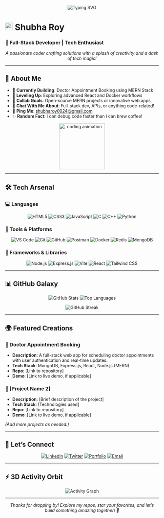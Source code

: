 <p align="center">
  <img src="https://readme-typing-svg.herokuapp.com?font=Fira+Code&size=30&duration=4000&pause=1000&color=00FFCC&center=true&vCenter=true&width=500&lines=Hello,+I'm+Shubha+Roy!;Welcome+to+My+GitHub!" alt="Typing SVG" />
</p>

# <img src="https://media.giphy.com/media/hvRJCLFzcasrR4ia7z/giphy.gif" width="25px"> Shubha Roy  
### 🌌 Full-Stack Developer | Tech Enthusiast  
<p align="center">
  <em>A passionate coder crafting solutions with a splash of creativity and a dash of tech magic!</em>
</p>

---

## 🌠 About Me  
- 🚀 **Currently Building**: Doctor Appointment Booking using MERN Stack  
- 🌱 **Leveling Up**: Exploring advanced React and Docker workflows  
- 🤝 **Collab Goals**: Open-source MERN projects or innovative web apps  
- 💬 **Chat With Me About**: Full-stack dev, APIs, or anything code-related!  
- 📧 **Ping Me**: shubharoy0024@gmail.com  
- ✨ **Random Fact**: I can debug code faster than I can brew coffee!  

<p align="center">
  <img src="https://media.giphy.com/media/LmNwrBhejkK9EFP504/giphy.gif" width="150" alt="coding animation" />
</p>

---

## 🛠️ Tech Arsenal  
### 💻 Languages  
<p align="center">
  <img src="https://img.shields.io/badge/HTML5-E34F26?style=plastic&logo=html5&logoColor=white" alt="HTML5" />
  <img src="https://img.shields.io/badge/CSS3-1572B6?style=plastic&logo=css3&logoColor=white" alt="CSS3" />
  <img src="https://img.shields.io/badge/JavaScript-F7DF1E?style=plastic&logo=javascript&logoColor=black" alt="JavaScript" />
  <img src="https://img.shields.io/badge/C-00599C?style=plastic&logo=c&logoColor=white" alt="C" />
  <img src="https://img.shields.io/badge/C++-00599C?style=plastic&logo=cplusplus&logoColor=white" alt="C++" />
  <img src="https://img.shields.io/badge/Python-3776AB?style=plastic&logo=python&logoColor=yellow" alt="Python" />
</p>

### 🧰 Tools & Platforms  
<p align="center">
  <img src="https://img.shields.io/badge/VS_Code-007ACC?style=plastic&logo=visualstudiocode&logoColor=white" alt="VS Code" />
  <img src="https://img.shields.io/badge/Git-F05032?style=plastic&logo=git&logoColor=white" alt="Git" />
  <img src="https://img.shields.io/badge/GitHub-181717?style=plastic&logo=github&logoColor=white" alt="GitHub" />
  <img src="https://img.shields.io/badge/Postman-FF6C37?style=plastic&logo=postman&logoColor=white" alt="Postman" />
  <img src="https://img.shields.io/badge/Docker-2496ED?style=plastic&logo=docker&logoColor=white" alt="Docker" />
  <img src="https://img.shields.io/badge/Redis-DC382D?style=plastic&logo=redis&logoColor=white" alt="Redis" />
  <img src="https://img.shields.io/badge/MongoDB-47A248?style=plastic&logo=mongodb&logoColor=white" alt="MongoDB" />
</p>

### 🌟 Frameworks & Libraries  
<p align="center">
  <img src="https://img.shields.io/badge/Node.js-339933?style=plastic&logo=nodedotjs&logoColor=white" alt="Node.js" />
  <img src="https://img.shields.io/badge/Express.js-000000?style=plastic&logo=express&logoColor=white" alt="Express.js" />
  <img src="https://img.shields.io/badge/Vite-646CFF?style=plastic&logo=vite&logoColor=white" alt="Vite" />
  <img src="https://img.shields.io/badge/React-61DAFB?style=plastic&logo=react&logoColor=black" alt="React" />
  <img src="https://img.shields.io/badge/Tailwind_CSS-38B2AC?style=plastic&logo=tailwindcss&logoColor=white" alt="Tailwind CSS" />
</p>

---

## 📊 GitHub Galaxy  
<p align="center">
  <img src="https://github-readme-stats.vercel.app/api?username=shubharoydev&show_icons=true&theme=radical&hide_border=true&bg_color=0D1117" alt="GitHub Stats" />
  <img src="https://github-readme-stats.vercel.app/api/top-langs/?username=shubharoydev&layout=compact&theme=radical&hide_border=true&bg_color=0D1117" alt="Top Languages" />
</p>

<p align="center">
  <img src="https://github-readme-streak-stats.herokuapp.com/?user=shubharoydev&theme=radical&hide_border=true&background=0D1117" alt="GitHub Streak" />
</p>

---

## 🌍 Featured Creations  
### 🌟 Doctor Appointment Booking  
- **Description**: A full-stack web app for scheduling doctor appointments with user authentication and real-time updates.  
- **Tech Stack**: MongoDB, Express.js, React, Node.js (MERN)  
- **Repo**: [Link to repository]  
- **Demo**: [Link to live demo, if applicable]  

### 🌟 [Project Name 2]  
- **Description**: [Brief description of the project]  
- **Tech Stack**: [Technologies used]  
- **Repo**: [Link to repository]  
- **Demo**: [Link to live demo, if applicable]  

*(Add more projects as needed.)*

---

## 🌈 Let’s Connect  
<p align="center">
  <a href="https://www.linkedin.com/in/shubha-roy-838085355/"><img src="https://img.shields.io/badge/LinkedIn-0077B5?style=plastic&logo=linkedin&logoColor=white" alt="LinkedIn" /></a>
  <a href="[Your Twitter/X URL]"><img src="https://img.shields.io/badge/Twitter-1DA1F2?style=plastic&logo=twitter&logoColor=white" alt="Twitter" /></a>
  <a href="[Your Portfolio URL]"><img src="https://img.shields.io/badge/Portfolio-FF7139?style=plastic&logo=aboutdotme&logoColor=white" alt="Portfolio" /></a>
  <a href="mailto:shubharoy0024@gmail.com"><img src="https://img.shields.io/badge/Gmail-D14836?style=plastic&logo=gmail&logoColor=white" alt="Email" /></a>
</p>

---

## ⚡ 3D Activity Orbit  
<p align="center">
  <img src="https://github-readme-activity-graph.vercel.app/graph?username=shubharoydev&theme=radical&bg_color=0D1117&hide_border=true&color=FF00FF&line=00FFFF&point=FFFF00" alt="Activity Graph" />
</p>

---

<p align="center">
  <em>Thanks for dropping by! Explore my repos, star your favorites, and let’s build something amazing together! 🌌</em>
</p>
